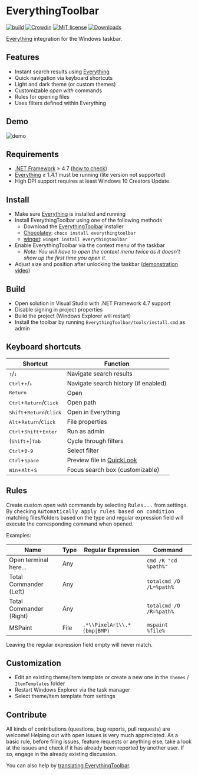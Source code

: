 EverythingToolbar
=================

[![build](https://github.com/stnkl/EverythingToolbar/workflows/build/badge.svg)](https://github.com/stnkl/EverythingToolbar/actions)
[![Crowdin](https://badges.crowdin.net/everythingtoolbar/localized.svg)](https://crowdin.com/project/everythingtoolbar)
[![MIT license](https://img.shields.io/badge/license-MIT-blue.svg)](https://github.com/stnkl/EverythingToolbar/blob/master/LICENSE)
[![Downloads](https://img.shields.io/github/downloads/stnkl/EverythingToolbar/total?color=blue)](https://github.com/stnkl/EverythingToolbar/releases/latest)

[Everything](https://www.voidtools.com/) integration for the Windows taskbar.

Features
--------

- Instant search results using [Everything](https://www.voidtools.com/)
- Quick navigation via keyboard shortcuts
- Light and dark theme (or custom themes)
- Customizable *open with* commands
- Rules for opening files
- Uses filters defined within Everything

Demo
----

![demo](https://user-images.githubusercontent.com/17520641/102723553-04d88f00-4309-11eb-834f-d20c1ce14a67.gif)

Requirements
------------

- [.NET Framework](https://dotnet.microsoft.com/download/dotnet-framework) &ge;
  4.7 ([how to check](https://user-images.githubusercontent.com/14129585/104021832-ff36e080-5206-11eb-9f5f-10e4381992f9.jpg))
- [Everything](https://www.voidtools.com/) &ge; 1.4.1 must be running (lite version not supported)
- High DPI support requires at least Windows 10 Creators Update.

Install
-------

- Make sure [Everything](https://www.voidtools.com) is installed and running
- Install EverythingToolbar using one of the following methods
    - Download the [EverythingToolbar](https://github.com/stnkl/EverythingToolbar/releases) installer
    - [Chocolatey](https://chocolatey.org/): `choco install everythingtoolbar`
    - [winget](https://github.com/microsoft/winget-cli/): `winget install everythingtoolbar`
- Enable EverythingToolbar via the context menu of the taskbar
    - *Note: You will have to open the context menu twice as it doesn't show up the first time you open it.*
- Adjust size and position after unlocking the
  taskbar ([demonstration video](https://user-images.githubusercontent.com/17520641/107118574-19a1bf80-6882-11eb-843a-7e854e5d0684.gif))

Build
-----

- Open solution in Visual Studio with .NET Framework 4.7 support
- Disable signing in project properties
- Build the project (Windows Explorer will restart)
- Install the toolbar by running `EverythingToolbar/tools/install.cmd` as admin

Keyboard shortcuts
------------------

| Shortcut                                              | Function                             |
|-------------------------------------------------------|--------------------------------------|
| <kbd>&#8593;</kbd>/<kbd>&#8595;</kbd>                 | Navigate search results              |
| <kbd>Ctrl</kbd>+<kbd>&#8593;</kbd>/<kbd>&#8595;</kbd> | Navigate search history (if enabled) |
| <kbd>Return</kbd>                                     | Open                                 |
| <kbd>Ctrl</kbd>+<kbd>Return</kbd>/<kbd>Click</kbd>    | Open path                            |
| <kbd>Shift</kbd>+<kbd>Return</kbd>/<kbd>Click</kbd>   | Open in Everything                   |
| <kbd>Alt</kbd>+<kbd>Return</kbd>/<kbd>Click</kbd>     | File properties                      |
| <kbd>Ctrl</kbd>+<kbd>Shift</kbd>+<kbd>Enter</kbd>     | Run as admin                         |
| (<kbd>Shift</kbd>+)<kbd>Tab</kbd>                     | Cycle through filters                |
| <kbd>Ctrl</kbd>+<kbd>0-9</kbd>                        | Select filter                        |
| <kbd>Ctrl</kbd>+<kbd>Space</kbd>                      | Preview file in [QuickLook](https://github.com/QL-Win/QuickLook) |
| <kbd>Win</kbd>+<kbd>Alt</kbd>+<kbd>S</kbd>            | Focus search box (customizable)      |

Rules
-----

Create custom *open with* commands by selecting <kbd>Rules...</kbd> from settings. By checking <kbd>Automatically apply
rules based on condition</kbd> matching files/folders based on the type and regular expression field will execute the
corresponding command when opened.

Examples:

| Name                     | Type | Regular Expression           | Command                 |
|--------------------------|------|------------------------------|-------------------------|
| Open terminal here...    | Any  |                              | `cmd /K "cd %path%"`    |
| Total Commander (Left)   | Any  |                              | `totalcmd /O /L=%path%` |
| Total Commander (Right)  | Any  |                              | `totalcmd /O /R=%path%` |
| MSPaint                  | File | `.*\\PixelArt\\.*(bmp\|BMP)` | `mspaint %file%`        |

Leaving the regular expression field empty will never match.

Customization
-------------

- Edit an existing theme/item template or create a new one in the `Themes` / `ItemTemplates` folder
- Restart Windows Explorer via the task manager
- Select theme/item template from settings

Contribute
----------

All kinds of contributions (questions, bug reports, pull requests) are welcome! Helping out with open issues is very
much appreciated. As a basic rule, before filing issues, feature requests or anything else, take a look at the issues
and check if it has already been reported by another user. If so, engage in the already existing discussion.

You can also help by [translating EverythingToolbar](https://crowdin.com/project/everythingtoolbar).
